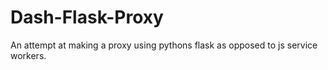 # Dash-Flask-Proxy
An attempt at making a proxy using pythons flask as opposed to js service workers.
